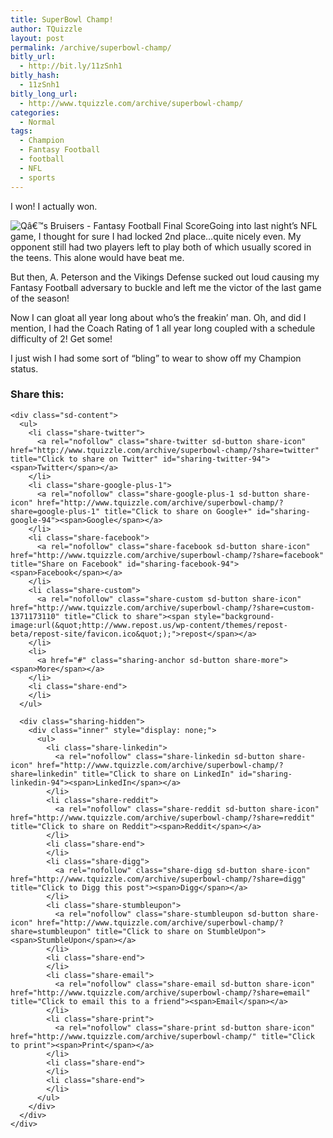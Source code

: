 ```yaml
---
title: SuperBowl Champ!
author: TQuizzle
layout: post
permalink: /archive/superbowl-champ/
bitly_url:
  - http://bit.ly/11zSnh1
bitly_hash:
  - 11zSnh1
bitly_long_url:
  - http://www.tquizzle.com/archive/superbowl-champ/
categories:
  - Normal
tags:
  - Champion
  - Fantasy Football
  - football
  - NFL
  - sports
---
```

I won! I actually won.

<img class="instant alignleft" src='http://i1.wp.com/www.tquizzle.com/wp/wp-content/uploads/qsbruisers_finalscore.jpg' alt='Qâ€™s Bruisers - Fantasy Football Final Score' data-recalc-dims="1" />Going into last night&#8217;s NFL game, I thought for sure I had locked 2nd place&#8230;quite nicely even. My opponent still had two players left to play both of which usually scored in the teens. This alone would have beat me.

But then, A. Peterson and the Vikings Defense sucked out loud causing my Fantasy Football adversary to buckle and left me the victor of the last game of the season!

Now I can gloat all year long about who&#8217;s the freakin&#8217; man. Oh, and did I mention, I had the Coach Rating of 1 all year long coupled with a schedule difficulty of 2! Get some!

I just wish I had some sort of &#8220;bling&#8221; to wear to show off my Champion status.

<div class="sharedaddy sd-sharing-enabled">
  <div class="robots-nocontent sd-block sd-social sd-social-icon-text sd-sharing">
    <h3 class="sd-title">
      Share this:
    </h3>
    
    <div class="sd-content">
      <ul>
        <li class="share-twitter">
          <a rel="nofollow" class="share-twitter sd-button share-icon" href="http://www.tquizzle.com/archive/superbowl-champ/?share=twitter" title="Click to share on Twitter" id="sharing-twitter-94"><span>Twitter</span></a>
        </li>
        <li class="share-google-plus-1">
          <a rel="nofollow" class="share-google-plus-1 sd-button share-icon" href="http://www.tquizzle.com/archive/superbowl-champ/?share=google-plus-1" title="Click to share on Google+" id="sharing-google-94"><span>Google</span></a>
        </li>
        <li class="share-facebook">
          <a rel="nofollow" class="share-facebook sd-button share-icon" href="http://www.tquizzle.com/archive/superbowl-champ/?share=facebook" title="Share on Facebook" id="sharing-facebook-94"><span>Facebook</span></a>
        </li>
        <li class="share-custom">
          <a rel="nofollow" class="share-custom sd-button share-icon" href="http://www.tquizzle.com/archive/superbowl-champ/?share=custom-1371173110" title="Click to share"><span style="background-image:url(&quot;http://www.repost.us/wp-content/themes/repost-beta/repost-site/favicon.ico&quot;);">repost</span></a>
        </li>
        <li>
          <a href="#" class="sharing-anchor sd-button share-more"><span>More</span></a>
        </li>
        <li class="share-end">
        </li>
      </ul>
      
      <div class="sharing-hidden">
        <div class="inner" style="display: none;">
          <ul>
            <li class="share-linkedin">
              <a rel="nofollow" class="share-linkedin sd-button share-icon" href="http://www.tquizzle.com/archive/superbowl-champ/?share=linkedin" title="Click to share on LinkedIn" id="sharing-linkedin-94"><span>LinkedIn</span></a>
            </li>
            <li class="share-reddit">
              <a rel="nofollow" class="share-reddit sd-button share-icon" href="http://www.tquizzle.com/archive/superbowl-champ/?share=reddit" title="Click to share on Reddit"><span>Reddit</span></a>
            </li>
            <li class="share-end">
            </li>
            <li class="share-digg">
              <a rel="nofollow" class="share-digg sd-button share-icon" href="http://www.tquizzle.com/archive/superbowl-champ/?share=digg" title="Click to Digg this post"><span>Digg</span></a>
            </li>
            <li class="share-stumbleupon">
              <a rel="nofollow" class="share-stumbleupon sd-button share-icon" href="http://www.tquizzle.com/archive/superbowl-champ/?share=stumbleupon" title="Click to share on StumbleUpon"><span>StumbleUpon</span></a>
            </li>
            <li class="share-end">
            </li>
            <li class="share-email">
              <a rel="nofollow" class="share-email sd-button share-icon" href="http://www.tquizzle.com/archive/superbowl-champ/?share=email" title="Click to email this to a friend"><span>Email</span></a>
            </li>
            <li class="share-print">
              <a rel="nofollow" class="share-print sd-button share-icon" href="http://www.tquizzle.com/archive/superbowl-champ/" title="Click to print"><span>Print</span></a>
            </li>
            <li class="share-end">
            </li>
            <li class="share-end">
            </li>
          </ul>
        </div>
      </div>
    </div>
  </div>
</div>